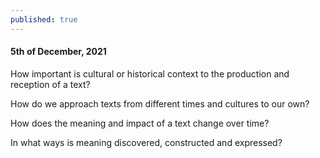 ```yaml
---
published: true
---
```

#### 5th of December, 2021

How important is cultural or historical context to the production and reception of a text?

How do we approach texts from different times and cultures to our own? 

How does the meaning and impact of a text change over time? 

In what ways is meaning discovered, constructed and expressed?
